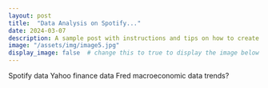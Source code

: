 ```yaml
---
layout: post
title:  "Data Analysis on Spotify..."
date: 2024-03-07
description: A sample post with instructions and tips on how to create a new blog post.   
image: "/assets/img/image5.jpg"
display_image: false  # change this to true to display the image below the banner 
---
```


Spotify data
Yahoo finance data
Fred macroeconomic data trends?
